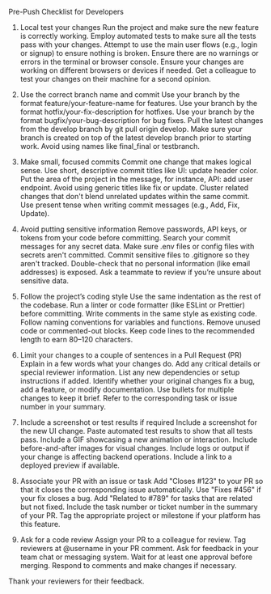 Pre-Push Checklist for Developers

1. Local test your changes
Run the project and make sure the new feature is correctly working.
Employ automated tests to make sure all the tests pass with your changes.
Attempt to use the main user flows (e.g., login or signup) to ensure nothing is broken.
Ensure there are no warnings or errors in the terminal or browser console.
Ensure your changes are working on different browsers or devices if needed.
Get a colleague to test your changes on their machine for a second opinion.

2. Use the correct branch name and commit
Use your branch by the format feature/your-feature-name for features.
Use your branch by the format hotfix/your-fix-description for hotfixes.
Use your branch by the format bugfix/your-bug-description for bug fixes.
Pull the latest changes from the develop branch by git pull origin develop.
Make sure your branch is created on top of the latest develop branch prior to starting work.
Avoid using names like final_final or testbranch.

3. Make small, focused commits
Commit one change that makes logical sense.
Use short, descriptive commit titles like UI: update header color.
Put the area of the project in the message, for instance, API: add user endpoint.
Avoid using generic titles like fix or update.
Cluster related changes that don't blend unrelated updates within the same commit.
Use present tense when writing commit messages (e.g., Add, Fix, Update).

4. Avoid putting sensitive information
Remove passwords, API keys, or tokens from your code before committing.
Search your commit messages for any secret data.
Make sure .env files or config files with secrets aren't committed.
Commit sensitive files to .gitignore so they aren't tracked.
Double-check that no personal information (like email addresses) is exposed.
Ask a teammate to review if you’re unsure about sensitive data.

5. Follow the project’s coding style
Use the same indentation as the rest of the codebase.
Run a linter or code formatter (like ESLint or Prettier) before committing.
Write comments in the same style as existing code.
Follow naming conventions for variables and functions.
Remove unused code or commented-out blocks.
Keep code lines to the recommended length to earn 80–120 characters.

6. Limit your changes to a couple of sentences in a Pull Request (PR)
Explain in a few words what your changes do.
Add any critical details or special reviewer information.
List any new dependencies or setup instructions if added.
Identify whether your original changes fix a bug, add a feature, or modify documentation.
Use bullets for multiple changes to keep it brief.
Refer to the corresponding task or issue number in your summary.

7. Include a screenshot or test results if required
Include a screenshot for the new UI change.
Paste automated test results to show that all tests pass.
Include a GIF showcasing a new animation or interaction.
Include before-and-after images for visual changes.
Include logs or output if your change is affecting backend operations.
Include a link to a deployed preview if available.

8. Associate your PR with an issue or task
Add "Closes #123" to your PR so that it closes the corresponding issue automatically.
Use "Fixes #456" if your fix closes a bug.
Add "Related to #789" for tasks that are related but not fixed.
Include the task number or ticket number in the summary of your PR.
Tag the appropriate project or milestone if your platform has this feature.

9. Ask for a code review
Assign your PR to a colleague for review.
Tag reviewers at @username in your PR comment.
Ask for feedback in your team chat or messaging system.
Wait for at least one approval before merging.
Respond to comments and make changes if necessary.


Thank your reviewers for their feedback.